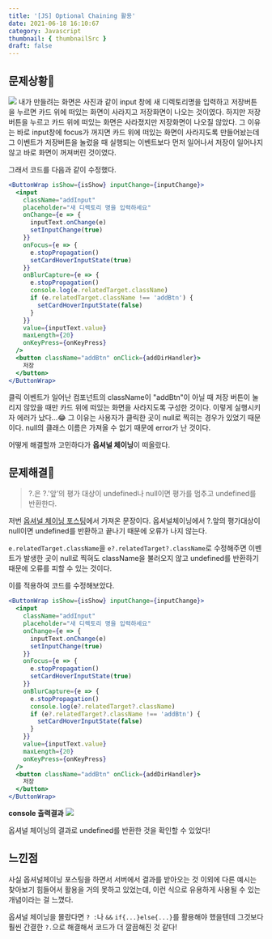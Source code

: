 ```yaml
---
title: '[JS] Optional Chaining 활용'
date: 2021-06-18 16:10:67
category: Javascript
thumbnail: { thumbnailSrc }
draft: false
---
```


## 문제상황🤯

![](https://images.velog.io/images/chaerin00/post/3742d49f-22de-425f-9281-9651b655ebc2/Animation_2021-06-18-18-09-40.gif)
내가 만들려는 화면은 사진과 같이 input 창에 새 디렉토리명을 입력하고 저장버튼을 누르면 카드 위에 떠있는 화면이 사라지고 저장화면이 나오는 것이였다.
하지만 저장버튼을 누르고 카드 위에 떠있는 화면은 사라졌지만 저장화면이 나오질 않았다. 그 이유는 바로 input창에 focus가 꺼지면 카드 위에 떠있는 화면이 사라지도록 만들어놨는데 그 이벤트가 저장버튼을 눌렀을 때 실행되는 이벤트보다 먼저 일어나서 저장이 일어나지 않고 바로 화면이 꺼져버린 것이였다.

그래서 코드를 다음과 같이 수정했다.

```jsx
<ButtonWrap isShow={isShow} inputChange={inputChange}>
  <input
    className="addInput"
    placeholder="새 디렉토리 명을 입력하세요"
    onChange={e => {
      inputText.onChange(e)
      setInputChange(true)
    }}
    onFocus={e => {
      e.stopPropagation()
      setCardHoverInputState(true)
    }}
    onBlurCapture={e => {
      e.stopPropagation()
      console.log(e.relatedTarget.className)
      if (e.relatedTarget.className !== 'addBtn') {
        setCardHoverInputState(false)
      }
    }}
    value={inputText.value}
    maxLength={20}
    onKeyPress={onKeyPress}
  />
  <button className="addBtn" onClick={addDirHandler}>
    저장
  </button>
</ButtonWrap>
```

클릭 이벤트가 일어난 컴포넌트의 className이 "addBtn"이 아닐 때 저장 버튼이 눌리지 않았을 때만 카드 위에 떠있는 화면을 사라지도록 구성한 것이다.
이렇게 실행시키자 에러가 났다...😂 그 이유는 사용자가 클릭한 곳이 null로 찍히는 경우가 있었기 때문이다. null의 클래스 이름은 가져올 수 없기 때문에 error가 난 것이다.

어떻게 해결할까 고민하다가 **옵셔널 체이닝**이 떠올랐다.

## 문제해결🤗

> ?.은 ?.'앞’의 평가 대상이 undefined나 null이면 평가를 멈추고 undefined를 반환한다.

저번 [옵셔널 체이닝 포스팅](https://velog.io/@chaerin00/JS%EC%98%B5%EC%85%94%EB%84%90-%EC%B2%B4%EC%9D%B4%EB%8B%9D)에서 가져온 문장이다. 옵셔널체이닝에서 ?.앞의 평가대상이 null이면 undefined를 반환하고 끝나기 때문에 오류가 나지 않는다.

`e.relatedTarget.className`을 `e?.relatedTarget?.className`로 수정해주면 이벤트가 발생한 곳이 null로 찍혀도 className을 불러오지 않고 undefined를 반환하기 때문에 오류를 피할 수 있는 것이다.

이를 적용하여 코드를 수정해보았다.

```jsx
<ButtonWrap isShow={isShow} inputChange={inputChange}>
  <input
    className="addInput"
    placeholder="새 디렉토리 명을 입력하세요"
    onChange={e => {
      inputText.onChange(e)
      setInputChange(true)
    }}
    onFocus={e => {
      e.stopPropagation()
      setCardHoverInputState(true)
    }}
    onBlurCapture={e => {
      e.stopPropagation()
      console.log(e?.relatedTarget?.className)
      if (e?.relatedTarget?.className !== 'addBtn') {
        setCardHoverInputState(false)
      }
    }}
    value={inputText.value}
    maxLength={20}
    onKeyPress={onKeyPress}
  />
  <button className="addBtn" onClick={addDirHandler}>
    저장
  </button>
</ButtonWrap>
```

**console 출력결과**
![](https://images.velog.io/images/chaerin00/post/7a6879bd-6ea7-4c36-97c8-877e4191d841/image.png)

옵셔널 체이닝의 결과로 undefined를 반환한 것을 확인할 수 있었다!

## 느낀점

사실 옵셔널체이닝 포스팅을 하면서 서버에서 결과를 받아오는 것 이외에 다른 예시는 찾아보기 힘들어서 활용을 거의 못하고 있었는데, 이런 식으로 유용하게 사용될 수 있는 개념이라는 걸 느꼈다.

옵셔널 체이닝을 몰랐다면 `? :`나 `&&` `if{...}else{...}`를 활용해야 했을텐데 그것보다 훨씬 간결한 `?.`으로 해결해서 코드가 더 깔끔해진 것 같다!
